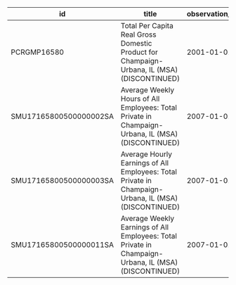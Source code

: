 | id                     | title                                                                                                | observation_start   | observation_end   |
|------------------------|------------------------------------------------------------------------------------------------------|---------------------|-------------------|
| PCRGMP16580            | Total Per Capita Real Gross Domestic Product for Champaign-Urbana, IL (MSA) (DISCONTINUED)           | 2001-01-01          | 2017-01-01        |
| SMU17165800500000002SA | Average Weekly Hours of All Employees: Total Private in Champaign-Urbana, IL (MSA) (DISCONTINUED)    | 2007-01-01          | 2022-03-01        |
| SMU17165800500000003SA | Average Hourly Earnings of All Employees: Total Private in Champaign-Urbana, IL (MSA) (DISCONTINUED) | 2007-01-01          | 2022-03-01        |
| SMU17165800500000011SA | Average Weekly Earnings of All Employees: Total Private in Champaign-Urbana, IL (MSA) (DISCONTINUED) | 2007-01-01          | 2022-03-01        |